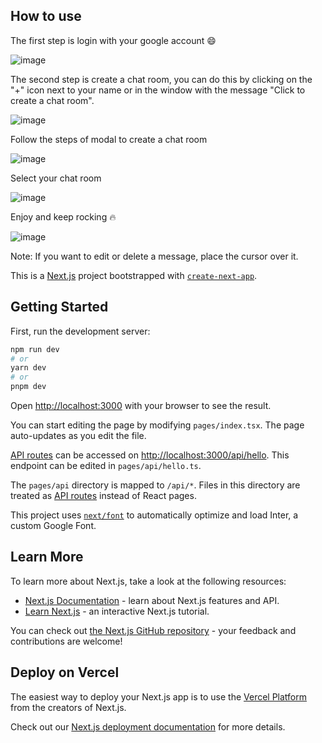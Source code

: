 ## How to use

 The first step is login with your google account :smile:
 
 ![image](https://user-images.githubusercontent.com/62124025/232206444-3e9e51d0-8e83-4446-b525-dfb3c7d8421f.png)
 
 
 The second step is create a chat room, you can do this by clicking on the "+" icon next to your name or in the window with the message "Click to create a chat room". 
  
 ![image](https://user-images.githubusercontent.com/62124025/232206629-82c9f714-497b-4714-88a5-273fc1f56808.png)


 Follow the steps of modal to create a chat room 

 ![image](https://user-images.githubusercontent.com/62124025/232207728-f8859717-dcab-4c37-a9c4-5c4ef42c4454.png)

 
 Select your chat room 
  
 ![image](https://user-images.githubusercontent.com/62124025/232207768-7fe9070f-6810-465a-88c1-e912391a4452.png)
 
 
 Enjoy and keep rocking :fire:
 
 ![image](https://user-images.githubusercontent.com/62124025/232208006-3b932484-b69a-409e-9da8-38ba328dd993.png)


Note: If you want to edit or delete a message, place the cursor over it.

This is a [Next.js](https://nextjs.org/) project bootstrapped with [`create-next-app`](https://github.com/vercel/next.js/tree/canary/packages/create-next-app).

## Getting Started

First, run the development server:

```bash
npm run dev
# or
yarn dev
# or
pnpm dev
```

Open [http://localhost:3000](http://localhost:3000) with your browser to see the result.

You can start editing the page by modifying `pages/index.tsx`. The page auto-updates as you edit the file.

[API routes](https://nextjs.org/docs/api-routes/introduction) can be accessed on [http://localhost:3000/api/hello](http://localhost:3000/api/hello). This endpoint can be edited in `pages/api/hello.ts`.

The `pages/api` directory is mapped to `/api/*`. Files in this directory are treated as [API routes](https://nextjs.org/docs/api-routes/introduction) instead of React pages.

This project uses [`next/font`](https://nextjs.org/docs/basic-features/font-optimization) to automatically optimize and load Inter, a custom Google Font.

## Learn More

To learn more about Next.js, take a look at the following resources:

- [Next.js Documentation](https://nextjs.org/docs) - learn about Next.js features and API.
- [Learn Next.js](https://nextjs.org/learn) - an interactive Next.js tutorial.

You can check out [the Next.js GitHub repository](https://github.com/vercel/next.js/) - your feedback and contributions are welcome!

## Deploy on Vercel

The easiest way to deploy your Next.js app is to use the [Vercel Platform](https://vercel.com/new?utm_medium=default-template&filter=next.js&utm_source=create-next-app&utm_campaign=create-next-app-readme) from the creators of Next.js.

Check out our [Next.js deployment documentation](https://nextjs.org/docs/deployment) for more details.
